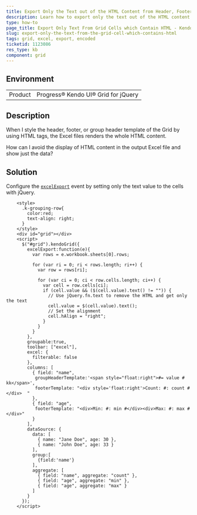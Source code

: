 ```yaml
---
title: Export Only the Text out of the HTML Content from Header, Footer, or Group Header Templates
description: Learn how to export only the text out of the HTML content in a Grid cell to Excel.
type: how-to
page_title: Export Only Text From Grid Cells which Contain HTML - Kendo UI for jQuery Data Grid
slug: export-only-the-text-from-the-grid-cell-which-contains-html
tags: grid, excel, export, encoded
ticketid: 1123086
res_type: kb
component: grid
---
```


## Environment

<table>
 <tr>
  <td>Product</td>
  <td>Progress® Kendo UI® Grid for jQuery</td> 
 </tr>
</table>

## Description

When I style the header, footer, or group header template of the Grid by using HTML tags, the Excel files renders the whole HTML content.

How can I avoid the display of HTML content in the output Excel file and show just the data?

## Solution  

Configure the [`excelExport`](https://docs.telerik.com/kendo-ui/api/javascript/ui/grid/events/excelexport) event by setting only the text value to the cells with jQuery.

```dojo
    <style>
      .k-grouping-row{
        color:red;
        text-align: right;
      }
    </style>
    <div id="grid"></div>
    <script>
      $("#grid").kendoGrid({
        excelExport:function(e){
          var rows = e.workbook.sheets[0].rows;

          for (var ri = 0; ri < rows.length; ri++) {
            var row = rows[ri];

            for (var ci = 0; ci < row.cells.length; ci++) {
              var cell = row.cells[ci];
              if (cell.value && ($(cell.value).text() != "")) {
                // Use jQuery.fn.text to remove the HTML and get only the text
                cell.value = $(cell.value).text();
                // Set the alignment
                cell.hAlign = "right";
              }
            }
          }
        },
        groupable:true,
        toolbar: ["excel"],
        excel: {
          filterable: false
        },
        columns: [
          { field: "name",
           groupHeaderTemplate:'<span style="float:right">#= value # kk</span>',
           footerTemplate: "<div style='float:right'>Count: #: count #</div>  "
          },
          { field: "age",
           footerTemplate: "<div>Min: #: min #</div><div>Max: #: max #</div>"
          }
        ],
        dataSource: {
          data: [
            { name: "Jane Doe", age: 30 },
            { name: "John Doe", age: 33 }
          ],
          group:[
            {field:'name'}
          ],
          aggregate: [
            { field: "name", aggregate: "count" },
            { field: "age", aggregate: "min" },
            { field: "age", aggregate: "max" }
          ]
        }
      });
    </script>
```
